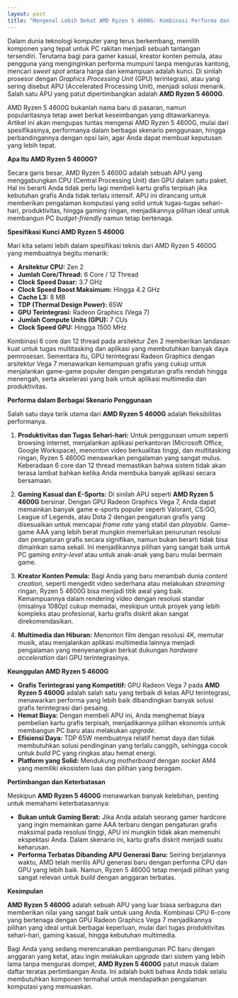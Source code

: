 ```yaml
---
layout: post
title: "Mengenal Lebih Dekat AMD Ryzen 5 4600G: Kombinasi Performa dan Grafis Terjangkau"
---
```


Dalam dunia teknologi komputer yang terus berkembang, memilih komponen yang tepat untuk PC rakitan menjadi sebuah tantangan tersendiri. Terutama bagi para gamer kasual, kreator konten pemula, atau pengguna yang menginginkan performa mumpuni tanpa menguras kantong, mencari *sweet spot* antara harga dan kemampuan adalah kunci. Di sinilah prosesor dengan *Graphics Processing Unit* (GPU) terintegrasi, atau yang sering disebut APU (Accelerated Processing Unit), menjadi solusi menarik. Salah satu APU yang patut dipertimbangkan adalah **AMD Ryzen 5 4600G**.

AMD Ryzen 5 4600G bukanlah nama baru di pasaran, namun popularitasnya tetap awet berkat keseimbangan yang ditawarkannya. Artikel ini akan mengupas tuntas mengenai AMD Ryzen 5 4600G, mulai dari spesifikasinya, performanya dalam berbagai skenario penggunaan, hingga perbandingannya dengan opsi lain, agar Anda dapat membuat keputusan yang lebih tepat.

**Apa Itu AMD Ryzen 5 4600G?**

Secara garis besar, AMD Ryzen 5 4600G adalah sebuah APU yang menggabungkan CPU (Central Processing Unit) dan GPU dalam satu paket. Hal ini berarti Anda tidak perlu lagi membeli kartu grafis terpisah jika kebutuhan grafis Anda tidak terlalu intensif. APU ini dirancang untuk memberikan pengalaman komputasi yang solid untuk tugas-tugas sehari-hari, produktivitas, hingga gaming ringan, menjadikannya pilihan ideal untuk membangun PC *budget-friendly* namun tetap bertenaga.

**Spesifikasi Kunci AMD Ryzen 5 4600G**

Mari kita selami lebih dalam spesifikasi teknis dari AMD Ryzen 5 4600G yang membuatnya begitu menarik:

*   **Arsitektur CPU:** Zen 2
*   **Jumlah Core/Thread:** 6 Core / 12 Thread
*   **Clock Speed Dasar:** 3.7 GHz
*   **Clock Speed Boost Maksimum:** Hingga 4.2 GHz
*   **Cache L3:** 8 MB
*   **TDP (Thermal Design Power):** 65W
*   **GPU Terintegrasi:** Radeon Graphics (Vega 7)
*   **Jumlah Compute Units (GPU):** 7 CUs
*   **Clock Speed GPU:** Hingga 1500 MHz

Kombinasi 6 core dan 12 thread pada arsitektur Zen 2 memberikan landasan kuat untuk tugas multitasking dan aplikasi yang membutuhkan banyak daya pemrosesan. Sementara itu, GPU terintegrasi Radeon Graphics dengan arsitektur Vega 7 menawarkan kemampuan grafis yang cukup untuk menjalankan game-game populer dengan pengaturan grafis rendah hingga menengah, serta akselerasi yang baik untuk aplikasi multimedia dan produktivitas.

**Performa dalam Berbagai Skenario Penggunaan**

Salah satu daya tarik utama dari **AMD Ryzen 5 4600G** adalah fleksibilitas performanya.

1.  **Produktivitas dan Tugas Sehari-hari:** Untuk penggunaan umum seperti browsing internet, menjalankan aplikasi perkantoran (Microsoft Office, Google Workspace), menonton video berkualitas tinggi, dan multitasking ringan, Ryzen 5 4600G menawarkan pengalaman yang sangat mulus. Keberadaan 6 core dan 12 thread memastikan bahwa sistem tidak akan terasa lambat bahkan ketika Anda membuka banyak aplikasi secara bersamaan.

2.  **Gaming Kasual dan E-Sports:** Di sinilah APU seperti **AMD Ryzen 5 4600G** bersinar. Dengan GPU Radeon Graphics Vega 7, Anda dapat memainkan banyak game e-sports populer seperti Valorant, CS:GO, League of Legends, atau Dota 2 dengan pengaturan grafis yang disesuaikan untuk mencapai *frame rate* yang stabil dan *playable*. Game-game AAA yang lebih berat mungkin memerlukan penurunan resolusi dan pengaturan grafis secara signifikan, namun bukan berarti tidak bisa dimainkan sama sekali. Ini menjadikannya pilihan yang sangat baik untuk PC gaming *entry-level* atau untuk anak-anak yang baru mulai bermain game.

3.  **Kreator Konten Pemula:** Bagi Anda yang baru merambah dunia *content creation*, seperti mengedit video sederhana atau melakukan *streaming* ringan, Ryzen 5 4600G bisa menjadi titik awal yang baik. Kemampuannya dalam rendering video dengan resolusi standar (misalnya 1080p) cukup memadai, meskipun untuk proyek yang lebih kompleks atau profesional, kartu grafis diskrit akan sangat direkomendasikan.

4.  **Multimedia dan Hiburan:** Menonton film dengan resolusi 4K, memutar musik, atau menjalankan aplikasi multimedia lainnya menjadi pengalaman yang menyenangkan berkat dukungan *hardware acceleration* dari GPU terintegrasinya.

**Keunggulan AMD Ryzen 5 4600G**

*   **Grafis Terintegrasi yang Kompetitif:** GPU Radeon Vega 7 pada **AMD Ryzen 5 4600G** adalah salah satu yang terbaik di kelas APU terintegrasi, menawarkan performa yang lebih baik dibandingkan banyak solusi grafis terintegrasi dari pesaing.
*   **Hemat Biaya:** Dengan membeli APU ini, Anda menghemat biaya pembelian kartu grafis terpisah, menjadikannya pilihan ekonomis untuk membangun PC baru atau melakukan *upgrade*.
*   **Efisiensi Daya:** TDP 65W membuatnya relatif hemat daya dan tidak membutuhkan solusi pendinginan yang terlalu canggih, sehingga cocok untuk *build* PC yang ringkas atau hemat energi.
*   **Platform yang Solid:** Mendukung *motherboard* dengan *socket* AM4 yang memiliki ekosistem luas dan pilihan yang beragam.

**Pertimbangan dan Keterbatasan**

Meskipun **AMD Ryzen 5 4600G** menawarkan banyak kelebihan, penting untuk memahami keterbatasannya:

*   **Bukan untuk Gaming Berat:** Jika Anda adalah seorang gamer hardcore yang ingin memainkan game AAA terbaru dengan pengaturan grafis maksimal pada resolusi tinggi, APU ini mungkin tidak akan memenuhi ekspektasi Anda. Dalam skenario ini, kartu grafis diskrit menjadi suatu keharusan.
*   **Performa Terbatas Dibanding APU Generasi Baru:** Seiring berjalannya waktu, AMD telah merilis APU generasi baru dengan performa CPU dan GPU yang lebih baik. Namun, Ryzen 5 4600G tetap menjadi pilihan yang sangat relevan untuk *build* dengan anggaran terbatas.

**Kesimpulan**

**AMD Ryzen 5 4600G** adalah sebuah APU yang luar biasa serbaguna dan memberikan nilai yang sangat baik untuk uang Anda. Kombinasi CPU 6-core yang bertenaga dengan GPU Radeon Graphics Vega 7 menjadikannya pilihan yang ideal untuk berbagai keperluan, mulai dari tugas produktivitas sehari-hari, gaming kasual, hingga kebutuhan multimedia.

Bagi Anda yang sedang merencanakan pembangunan PC baru dengan anggaran yang ketat, atau ingin melakukan *upgrade* dari sistem yang lebih lama tanpa menguras dompet, **AMD Ryzen 5 4600G** patut masuk dalam daftar teratas pertimbangan Anda. Ini adalah bukti bahwa Anda tidak selalu membutuhkan komponen termahal untuk mendapatkan pengalaman komputasi yang memuaskan.
